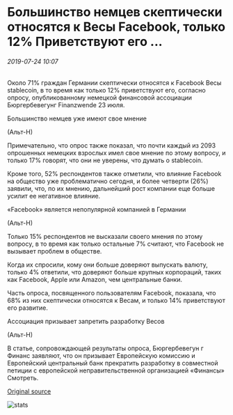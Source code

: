 # Большинство немцев скептически относятся к Весы Facebook, только 12% Приветствуют его ...

###### 2019-07-24 10:07

Около 71% граждан Германии скептически относятся к Facebook Весы stablecoin, в то время как только 12% приветствуют его, согласно опросу, опубликованному немецкой финансовой ассоциации Бюргербевегунг Finanzwende 23 июля.

Большинство немцев уже имеют свое мнение

(Альт-Н)

Примечательно, что опрос также показал, что почти каждый из 2093 опрошенных немецких взрослых имел свое мнение по этому вопросу, и только 17% говорят, что они не уверены, что думать о stablecoin.

Кроме того, 52% респондентов также отметили, что влияние Facebook на общество уже проблематично сегодня, и более четверти (26%) заявили, что, по их мнению, дальнейший рост компании еще больше усилит ее негативное влияние.

«Facebook» является непопулярной компанией в Германии

(Альт-Н)

Только 15% респондентов не высказали своего мнения по этому вопросу, в то время как только остальные 7% считают, что Facebook не вызывает проблем в обществе.

Когда их спросили, кому они больше доверяют выпускать валюту, только 4% ответили, что доверяют больше крупных корпораций, таких как Facebook, Apple или Amazon, чем центральные банки.

Часть опроса, посвященного пользователям Facebook, показала, что 68% из них скептически относятся к Весам, и только 14% приветствуют его развитие.

Ассоциация призывает запретить разработку Весов

(Альт-Н)

В статье, сопровождающей результаты опроса, Бюргербевегун г Финанс заявляют, что он призывает Европейскую комиссию и Европейский центральный банк прекратить разработку в совместной петиции с европейской неправительственной организацией «Финансы» Смотреть.

[Original source](https://cointelegraph.com/news/most-germans-skeptical-towards-facebooks-libra-only-12-welcome-it)

![stats](https://c.statcounter.com/11760860/0/a89fa40b/1/ "stats")